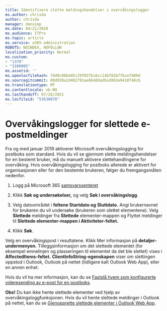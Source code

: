 ```yaml
---
title: Identifisere slette meldingshendelser i overvåkingslogger
ms.author: chrisda
author: chrisda
manager: dansimp
ms.date: 04/21/2020
ms.audience: ITPro
ms.topic: article
ms.service: o365-administration
ROBOTS: NOINDEX, NOFOLLOW
localization_priority: Normal
ms.custom:
- "1370"
- "3100005"
ms.assetid: ''
ms.openlocfilehash: 7dd9c98bd45c29702fbc6cc14bf82bf7bce7d89d
ms.sourcegitcommit: 89d938a2d402791ae66dddadba3063e9418f48cb
ms.translationtype: MT
ms.contentlocale: nb-NO
ms.lasthandoff: 07/28/2021
ms.locfileid: "53630078"
---
```

# <a name="audit-logs-for-deleted-email-messages"></a>Overvåkingslogger for slettede e-postmeldinger

Fra og med januar 2019 aktiverer Microsoft overvåkingslogging for postboks som standard. Hvis du vil se gjennom slette meldingshendelser for en bestemt bruker, må du manuelt aktivere slettehandlingene for overvåking. Hvis overvåkingslogging for postboks allerede er aktivert for organisasjonen eller for den bestemte brukeren, følger du fremgangsmåten nedenfor.

1. Logg på Microsoft 365 [samsvarssenteret](https://protection.office.com/)

2. Klikk **Søk og undersøkelser,** og velg **Søk i overvåkingslogg**.

3. Velg datoområdet i **feltene Startdato og** **Sluttdato.** Angi brukernavnet for brukeren du vil undersøke (brukeren som slettet elementene). Velg **Slettede** meldinger fra **Slettede** elementer-mappen og Flyttet meldinger til **Slettede elementer-mappen i Aktiviteter-feltet.**

4. Klikk **Søk**.

Velg en overvåkingspost i resultatene. Klikk Mer informasjon på **detaljer-undermenyen.** Tilleggsinformasjon om det slettede elementet (for eksempel emnelinjen og plasseringen til elementet da det ble slettet) vises i **AffectedItems-feltet.** **ClientInfoString-egenskapen** viser om slettingen oppstod i Outlook, Outlook på nettet (tidligere kalt Outlook Web App), eller en annen enhet.

Hvis du vil ha mer informasjon, kan du se [Fastslå hvem som konfigurerte videresending av e-post for en postboks](/microsoft-365/compliance/auditing-troubleshooting-scenarios#determine-if-a-user-deleted-email-items).

**Obs!** Du kan ikke hente slettede elementer ved hjelp av overvåkingsloggfunksjonen. Hvis du vil hente slettede meldinger i Outlook på nettet, kan du se [Gjenopprette slettede elementer i Outlook Web App](https://support.office.com/article/C3D8FC15-EEEF-4F1C-81DF-E27964B7EDD4).
